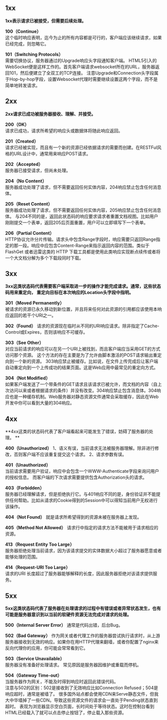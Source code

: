 ## 1xx    
**1xx表示请求已被接受，但需要后续处理。**

**100（Continue）**     
这个临时响应表明，迄今为止的所有内容都是可行的，客户端应该继续请求，如果已经完成，则忽略它。

**101（Switching Protocols）**     
需要切换协议，服务器通过的Upgrade响应头字段通知客户端。
HTML5引入的WebSocket便是这样工作的。首先客户端请求websocket所在的URL，服务器返回101，然后便建立了全双工的TCP连接。 注意Upgrade和Connection头字段属于Hop-by-hop字段，设置Websocket代理时需要继续设置这两个字段，而不是简单地转发请求。

## 2xx
**2xx请求已成功被服务器接收、理解、并接受。**

**200（OK）**   
请求已成功，请求所希望的响应头或数据体将随此响应返回。

**201（Created）**   
请求已经被实现，而且有一个新的资源已经依据请求的需要而创建。在RESTFul风格的URL设计中，通常用来响应POST请求。

**202（Accepted）**     
服务器已接受请求，但尚未处理。

**204（No Content）**     
服务器成功处理了请求，但不需要返回任何实体内容，204响应禁止包含任何消息体。

**205（Reset Content）**    
服务器成功处理了请求，但不需要返回任何实体内容，205响应禁止包含任何消息体。 与204不同的是，返回此状态码的响应要求请求者重置文档视图。比如用户刚刚提交一个表单，返回205后页面重置，用户可以立即填写下一个表单。

**206（Partial Content）**      
HTTP协议允许分片传输。请求头中包含Range字段时，响应需要只返回Range指定的那一段。响应中应包含Content-Range来指示返回内容的范围。类似于 FlashGet 或者迅雷这类的 HTTP 下载工具都是使用此类响应实现断点续传或者将一个大文档分解为多个下载段同时下载。

## 3xx
**3xx这类状态码代表需要客户端采取进一步的操作才能完成请求。通常，这些状态码用来重定向， 重定向目标在本次响应的Location头字段中指明。**

**301（Moved Permanently）**      
被请求的资源已永久移动到新位置，并且将来任何对此资源的引用都应该使用本响应返回的若干个URI之一。

**302（Found）**
请求的资源现在临时从不同的URI响应请求。除非指定了Cache-Control或Expires，否则该响应不可缓存。

**303（See Other）**      
对应当前请求的响应可以在另一个URI上被找到，而且客户端应当采用GET的方式访问那个资源。 这个方法的存在主要是为了允许由脚本激活的POST请求输出重定向到一个新的资源。 303响应禁止被缓存。比如说，在文件上传完成后让客户端自动重定向到一个上传成功的结果页面。这是Web应用中最常见的重定向方式。

**304（Not Modified）**     
如果客户端发送了一个带条件的GET请求且该请求已被允许，而文档的内容（自上次访问以来或者根据请求的条件）并没有改变。304响应禁止包含消息体。304响应也是一种缓存机制。Web服务器对静态资源文件通常会采取缓存，因此在Web开发中你可以看到大量的304响应。 

## 4xx
**4xx这类的状态码代表了客户端看起来可能发生了错误，妨碍了服务器的处理。 **     

**400（Unauthorized）**
1、语义有误，当前请求无法被服务器理解。除非进行修改，否则客户端不应该重复提交这个请求。
2、请求参数有误。

**401（Unauthorized）**   
当前请求需要用户验证，响应中会包含一个WWW-Authenticate字段来询问用户的授权信息。 而客户端的下次请求需要提供包含Authorization头的请求。

**403（Forbidden）**    
服务器已经理解请求，但是拒绝执行它。与401响应不同的是，身份验证并不能提供任何帮助。比如从请求的Cookie得到的Session中可以得知当前用户无权进行该操作。

**404（Not Found）**
就是请求所希望得到的资源未被在服务器上发现。

**405（Method Not Allowed）**
请求行中指定的请求方法不能被用于请求相应的资源。

**413（Request Entity Too Large）**     
服务器拒绝处理当前请求，因为该请求提交的实体数据大小超过了服务器愿意或者能够处理的范围。

**414（Request-URI Too Large）**    
请求的URI 长度超过了服务器能够解释的长度，因此服务器拒绝对该请求提供服务。

## 5xx
**5xx这类状态码代表了服务器在处理请求的过程中有错误或者异常状态发生，也有可能是服务器意识到以当前的软硬件资源无法完成对请求的处理。**

**500（Internal Server Error）**
通常是代码出错，后台Bug。

**502（Bad Gateway）**
作为网关或者代理工作的服务器尝试执行请求时，从上游服务器接收到无效的响应。如果你在用HTTP代理来翻墙，或者你配置了nginx来反向代理你的应用，你可能会常常看到它。

**503（Service Unavailable）**    
服务器没有准备好处理请求。 常见原因是服务器因维护或重载而停机。

**504（Gateway Time-out）**   
当服务器作为网关，不能及时得到响应时返回此错误代码。    
注意与502的区别：502是接收到了无效响应比如Connection Refused；504是响应超时，通常是被墙了。
很多国外站点都会使用CDN来Serve静态文件，但我大中华墙掉了一些CDN。导致这些资源文件的请求会一直处于Pending状态直到超时。 表现为浏览器显示空白页面，长时间处于等待状态。这时在控制台看到HTML已经载入了就可以点击停止按钮了，停止载入那些资源。
